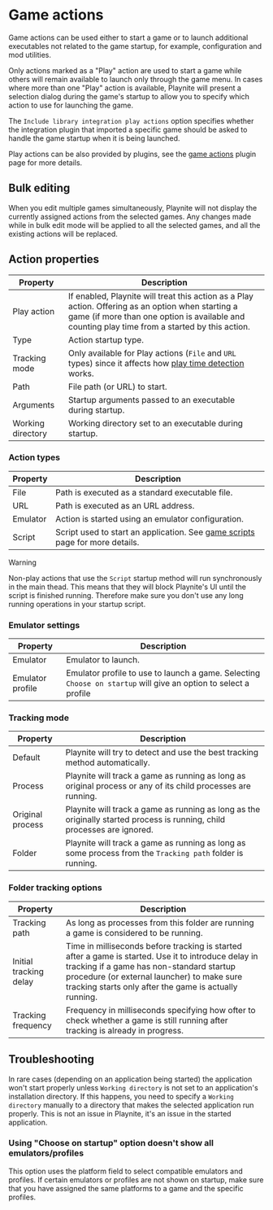 Game actions
=====================

Game actions can be used either to start a game or to launch additional executables not related to the game startup, for example, configuration and mod utilities.

Only actions marked as a "Play" action are used to start a game while others will remain available to launch only through the game menu. In cases where more than one "Play" action is available, Playnite will present a selection dialog during the game's startup to allow you to specify which action to use for launching the game.

The `Include library integration play actions` option specifies whether the integration plugin that imported a specific game should be asked to handle the game startup when it is being launched.

Play actions can be also provided by plugins, see the [game actions](../../../tutorials/extensions/gameActions.md) plugin page for more details.

Bulk editing
---------------------

When you edit multiple games simultaneously, Playnite will not display the currently assigned actions from the selected games. Any changes made while in bulk edit mode will be applied to all the selected games, and all the existing actions will be replaced.

Action properties
---------------------

| Property          | Description                                                                                                                                                                                        |
| ----------------- | -------------------------------------------------------------------------------------------------------------------------------------------------------------------------------------------------- |
| Play action       | If enabled, Playnite will treat this action as a Play action. Offering as an option when starting a game (if more than one option is available and counting play time from a started by this action. |
| Type              | Action startup type.                                                                                                                                                                               |
| Tracking mode     | Only available for Play actions (`File` and `URL` types) since it affects how [play time detection](#tracking-mode) works.                                                                         |
| Path              | File path (or URL) to start.                                                                                                                                                                       |
| Arguments         | Startup arguments passed to an executable during startup.                                                                                                                                          |
| Working directory | Working directory set to an executable during startup.                                                                                                                                             |

### Action types

| Property | Description                                                                                                   |
| -------- | ------------------------------------------------------------------------------------------------------------- |
| File     | Path is executed as a standard executable file.                                                               |
| URL      | Path is executed as an URL address.                                                                           |
| Emulator | Action is started using an emulator configuration.                                                               |
| Script   | Script used to start an application. See [game scripts](../../features/scriptingSupport/startupScript.md) page for more details. |

> [!WARNING]
> Non-play actions that use the `Script` startup method will run synchronously in the main thead. This means that they will block Playnite's UI until the script is finished running. Therefore make sure you don't use any long running operations in your startup script.

### Emulator settings

| Property         | Description                                                                                                     |
| ---------------- | --------------------------------------------------------------------------------------------------------------- |
| Emulator         | Emulator to launch.                                                                                             |
| Emulator profile | Emulator profile to use to launch a game. Selecting `Choose on startup` will give an option to select a profile |

### Tracking mode

| Property         | Description                                                                                                          |
| ---------------- | -------------------------------------------------------------------------------------------------------------------- |
| Default          | Playnite will try to detect and use the best tracking method automatically.                                          |
| Process          | Playnite will track a game as running as long as original process or any of its child processes are running.         |
| Original process | Playnite will track a game as running as long as the originally started process is running, child processes are ignored. |
| Folder           | Playnite will track a game as running as long as some process from the `Tracking path` folder is running.                |

### Folder tracking options

| Property | Description |
|  --- | --- |
| Tracking path          | As long as processes from this folder are running a game is considered to be running. |
| Initial tracking delay | Time in milliseconds before tracking is started after a game is started. Use it to introduce delay in tracking if a game has non-standard startup procedure (or external launcher) to make sure tracking starts only after the game is actually running. |
| Tracking frequency     | Frequency in milliseconds specifying how ofter to check whether a game is still running after tracking is already in progress. |

Troubleshooting
---------------------

In rare cases (depending on an application being started) the application won't start properly unless `Working directory` is not set to an application's installation directory. If this happens, you need to specify a `Working directory` manually to a directory that makes the selected application run properly. This is not an issue in Playnite, it's an issue in the started application.

### Using "Choose on startup" option doesn't show all emulators/profiles

This option uses the platform field to select compatible emulators and profiles. If certain emulators or profiles are not shown on startup, make sure that you have assigned the same platforms to a game and the specific profiles.